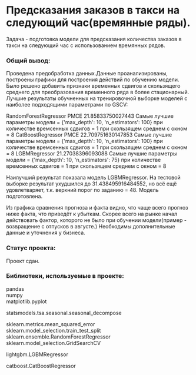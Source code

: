 # Предсказания заказов в такси на следующий час(времянные ряды).  

Задача - подготовка модели  для предсказания количества заказов в такси на следующий час с использованием времянных рядов.  

### Общий вывод:

Проведена предобработка данных.Данные проанализированы, построены графики для построения действий по обучению модели. Было решено добавить признаки временных сдвигов и скользящего среднего для преобразования временного ряда в более стационарный. Лучшие результаты обучненных на тренировочной выборке моделей с наиболее подходящими параметрами по GSCV:

RandomForestRegressor
РМСЕ 21.85833750027443 Самые лучшие параметры модели = {'max_depth': 10, 'n_estimators': 100}
при количестве времсенных сдвигов = 1
при скользящем среднем с окном = 8
CatBoostRegressor
РМСЕ 22.709751630147853 Самые лучшие параметры модели = {'max_depth': 10, 'n_estimators': 100}
при количестве времсенных сдвигов = 1
при скользящем среднем с окном = 8
LGBMRegressor
21.27038396093088 Самые лучшие параметры модели = {'max_depth': 10, 'n_estimators': 75}
при количестве времсенных сдвигов = 1
при скользящем среднем с окном = 8

Наилучший результат показала модель LGBMRegressor. На тестовой выборке результат ухудшился до 31.438495916484552, но всё ещё удовлетваряет, т.к. верхний порог по заданию = 48. Модель подготовлена.

Из графика сравнения прогноза и факта видно, что чаще всего прогноз ниже факта, что приведёт к убыткам. Скорее всего на рынке начал действовать фактор, которого не было при обучении модели(пример - возвращение с отпусков в августе.) Необходимы дополнительные данные и уточнения у бизнеса.  

### Статус проекта:

Проект сдан.  

### Библиотеки, используемые в проекте:

pandas  
numpy  
matplotlib.pyplot  

statsmodels.tsa.seasonal.seasonal_decompose  

sklearn.metrics.mean_squared_error  
sklearn.model_selection.train_test_split  
sklearn.ensemble.RandomForestRegressor  
sklearn.model_selection.GridSearchCV  

lightgbm.LGBMRegressor  

catboost.CatBoostRegressor
